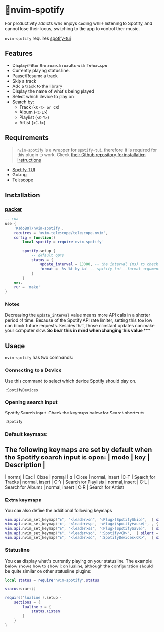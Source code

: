 # 🎵nvim-spotify

For productivity addicts who enjoys coding while listening to Spotify, and cannot lose their focus, switching to the app to control their music.

`nvim-spotify` requires [spotify-tui](https://github.com/Rigellute/spotify-tui)

## Features

- Display/Filter the search results with Telescope
- Currently playing status line.
- Pause/Resume a track
- Skip a track
- Add a track to the library
- Display the name of what's being played
- Select which device to play on
- Search by:
  - Track (`<C-T> or CR`)
  - Album (`<C-L>`)
  - Playlist (`<C-Y>`)
  - Artist (`<C-R>`)

## Requirements
> `nvim-spotify` is a wrapper for `spotify-tui`, therefore, it is required for this plugin to work. Check [their Github
> repository for installation instructions](https://github.com/Rigellute/spotify-tui#installation)

- [Spotify TUI](https://github.com/Rigellute/spotify-tui)
- Golang
- Telescope

## Installation

### [packer](https://github.com/wbthomason/packer.nvim)
```lua
-- Lua
use {
    'KadoBOT/nvim-spotify', 
    requires = 'nvim-telescope/telescope.nvim',
    config = function()
        local spotify = require'nvim-spotify'

        spotify.setup {
            -- default opts
            status = {
                update_interval = 10000, -- the interval (ms) to check for what's currently played
                format = '%s %t by %a' -- spotify-tui --format argument
            }
        }
    end,
    run = 'make'
}
```

### Notes
Decreasing the `update_interval` value means more API calls in a shorter period of time. Because of the Spotify API rate limiter, setting this too low can block future requests.
Besides that, those constant updates can make your computer slow. 
**So bear this in mind when changing this value.*****


## Usage
`nvim-spotify` has two commands:

### Connecting to a Device
Use this command to select which device Spotify should play on.
```
:SpotifyDevices
```

### Opening search input
Spotify Search input. Check the keymaps below for Search shortcuts.
```
:Spotify
```

### Default keymaps:
The following keymaps are set by default when the Spotify search input is open:
| mode | key | Description |
---
| normal | Esc | Close
| normal | q | Close
| normal, insert | C-T | Search for Tracks
| normal, insert | C-Y | Search for Playlists
| normal, insert | C-L | Search for Albums
| normal, insert | C-R | Search for Artists

### Extra keymaps
 You can also define the additional following keymaps
```lua
vim.api.nvim_set_keymap("n", "<leader>sn", "<Plug>(SpotifySkip)",  { silent = true }) -- Skip the current track
vim.api.nvim_set_keymap("n", "<leader>sp", "<Plug>(SpotifyPause)", , { silent = true }) -- Pause/Resume the current track
vim.api.nvim_set_keymap("n", "<leader>ss", "<Plug>(SpotifySave)",  { silent = true }) -- Add the current track to your library
vim.api.nvim_set_keymap("n", "<leader>so", ":Spotify<CR>",  { silent = true }) -- Open Spotify Search window
vim.api.nvim_set_keymap("n", "<leader>sd", ":SpotifyDevices<CR>",  { silent = true }) -- Open Spotify Devices window
```

### Statusline
You can display what's currently playing on your statusline. The example below shows how to show it on [lualine](https://github.com/nvim-lualine/lualine.nvim),
although the configuration should be quite similar on other statusline plugins:
```lua
local status = require'nvim-spotify'.status

status:start()

require('lualine').setup {
    sections = {
        lualine_x = {
            status.listen
        }
    }
}
```

